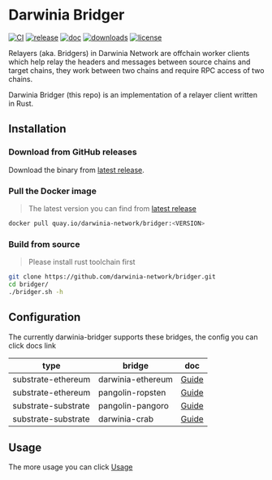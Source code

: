 # Darwinia Bridger

[![CI](https://github.com/darwinia-network/bridger/workflows/CI/badge.svg)](https://github.com/darwinia-network/bridger/actions)
[![release](https://img.shields.io/github/v/release/darwinia-network/bridger)](https://github.com/darwinia-network/bridger/releases/latest)
[![doc](https://img.shields.io/badge/current-docs-brightgreen.svg)](https://rust-docs.darwinia.network/bridger)
[![downloads](https://img.shields.io/crates/d/darwinia-bridger.svg)](https://github.com/darwinia-network/bridger/releases/latest)
[![license](https://img.shields.io/github/license/darwinia-network/bridger)](https://choosealicense.com/licenses/gpl)

Relayers (aka. Bridgers) in Darwinia Network are offchain worker clients which help relay the headers and messages between source chains and target chains, they work between two chains and require RPC access of two chains.

Darwinia Bridger (this repo) is an implementation of a relayer client written in Rust.

## Installation

### Download from GitHub releases

Download the binary from [latest release](https://github.com/darwinia-network/bridger/releases/latest).

### Pull the Docker image

> The latest version you can find from [latest release](https://github.com/darwinia-network/bridger/releases/latest)

```bash
docker pull quay.io/darwinia-network/bridger:<VERSION>
```

### Build from source

> Please install rust toolchain first

```bash
git clone https://github.com/darwinia-network/bridger.git
cd bridger/
./bridger.sh -h
```

## Configuration

The currently darwinia-bridger supports these bridges, the config you can click docs link

| type                | bridge            | doc                                                |
| ------------------- | ----------------- | -------------------------------------------------- |
| substrate-ethereum  | darwinia-ethereum | [Guide](./bridges/darwinia-ethereum/docs/Guide.md) |
| substrate-ethereum  | pangolin-ropsten  | [Guide](./bridges/pangolin-ropsten/docs/Guide.md)  |
| substrate-substrate | pangolin-pangoro  | [Guide](./bridges/pangolin-pangoro/docs/Guide.md)  |
| substrate-substrate | darwinia-crab     | [Guide](./bridges/darwinia-crab/docs/Guide.md)     |

## Usage

The more usage you can click [Usage](./docs/Usage.md)
